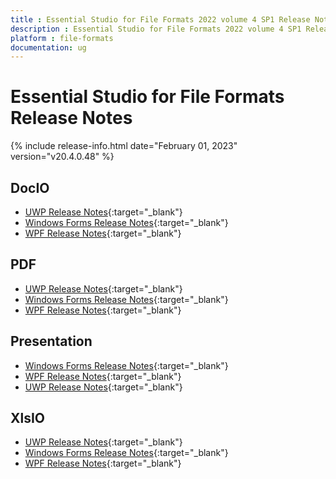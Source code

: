 ```yaml
---
title : Essential Studio for File Formats 2022 volume 4 SP1 Release Notes  
description : Essential Studio for File Formats 2022 volume 4 SP1 Release Notes  
platform : file-formats
documentation: ug
---
```


# Essential Studio for File Formats  Release Notes  

{% include release-info.html date="February 01, 2023" version="v20.4.0.48" %} 

## DocIO

* [UWP Release Notes](/uwp/release-notes/v20.4.0.48#docio){:target="_blank"}
* [Windows Forms Release Notes](/windowsforms/release-notes/v20.4.0.48#docio){:target="_blank"}
* [WPF Release Notes](/wpf/release-notes/v20.4.0.48#docio){:target="_blank"}


## PDF

* [UWP Release Notes](/uwp/release-notes/v20.4.0.48#pdf){:target="_blank"}
* [Windows Forms Release Notes](/windowsforms/release-notes/v20.4.0.48#pdf){:target="_blank"}
* [WPF Release Notes](/wpf/release-notes/v20.4.0.48#pdf){:target="_blank"}


## Presentation

* [Windows Forms Release Notes](/windowsforms/release-notes/v20.4.0.48#presentation){:target="_blank"}
* [WPF Release Notes](/wpf/release-notes/v20.4.0.48#presentation){:target="_blank"}
* [UWP Release Notes](/uwp/release-notes/v20.4.0.48#presentation){:target="_blank"}


## XlsIO

* [UWP Release Notes](/uwp/release-notes/v20.4.0.48#xlsio){:target="_blank"}
* [Windows Forms Release Notes](/windowsforms/release-notes/v20.4.0.48#xlsio){:target="_blank"}
* [WPF Release Notes](/wpf/release-notes/v20.4.0.48#xlsio){:target="_blank"}



